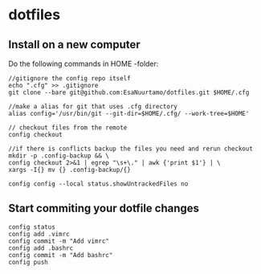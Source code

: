 # dotfiles

## Install on a new computer

Do the following commands in HOME -folder:
````
//gitignore the config repo itself
echo ".cfg" >> .gitignore
git clone --bare git@github.com:EsaNuurtamo/dotfiles.git $HOME/.cfg

//make a alias for git that uses .cfg directory
alias config='/usr/bin/git --git-dir=$HOME/.cfg/ --work-tree=$HOME'

// checkout files from the remote
config checkout

//if there is conflicts backup the files you need and rerun checkout
mkdir -p .config-backup && \
config checkout 2>&1 | egrep "\s+\." | awk {'print $1'} | \
xargs -I{} mv {} .config-backup/{}

config config --local status.showUntrackedFiles no
````

## Start commiting your dotfile changes
````
config status
config add .vimrc
config commit -m "Add vimrc"
config add .bashrc
config commit -m "Add bashrc"
config push
````
